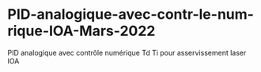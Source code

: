 # PID-analogique-avec-contr-le-num-rique-IOA-Mars-2022
PID analogique avec contrôle numérique Td Ti pour asservissement laser IOA
